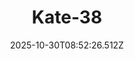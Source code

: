 ---
title: "Kate-38"
description: ""
image: "/uploads/photos/1761814346506-Kate-38.webp"
thumbnail: "/uploads/photos/1761814346506-Kate-38-thumb.webp"
width: 4912
height: 7360
featured: false
date: 2025-10-30T08:52:26.512Z
order: 0
---